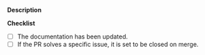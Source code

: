 **Description**

**Checklist**

- [ ] The documentation has been updated.
- [ ] If the PR solves a specific issue, it is set to be closed on merge.
